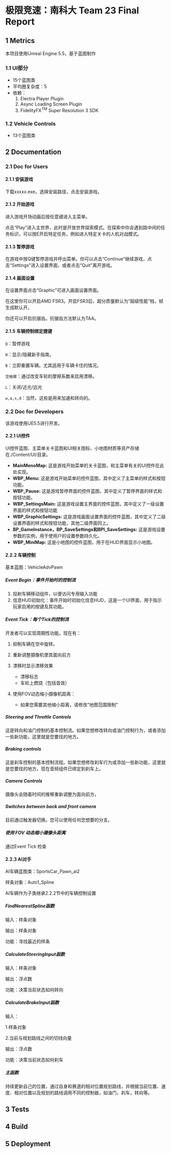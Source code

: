 # 极限竞速：南科大 Team 23 Final Report

## 1 Metrics

本项目使用Unreal Engine 5.5，基于蓝图制作

### 1.1 UI部分

- 15个蓝图类
- 平均圈复杂度：5
- 依赖：
  1. Electra Player Plugin
  2. Async Loading Screen Plugin
  3. FidelityFX$^{TM}$ Super Resolution 3 SDK

### 1.2 Vehicle Controls

- 13个蓝图类

## 2 Documentation

### 2.1 Doc for Users

#### 2.1.1 安装游戏

下载xxxxx.exe，选择安装路径，点击安装游戏。

#### 2.1.2 开始游戏

进入游戏开场动画后按任意键进入主菜单。

点击“Play”进入主世界，此时是开放世界探索模式。在探索中你会遇到路中间的任务标识，可以按E开启特定任务，例如进入特定关卡的人机对战模式。

#### 2.1.3 暂停游戏

在游戏中按Q键暂停游戏并呼出菜单。你可以点击“Continue”继续游戏，点击“Settings”进入设置界面，或者点击“Quit"离开游戏。

#### 2.1.4 画面设置

在设置界面点击“Graphic”可进入画面设置界面。

在这里你可以开启AMD FSR3。开启FSR3后，超分质量默认为“超级性能”档，帧生成默认开。

你还可以开启抗锯齿。抗锯齿方法默认为TAA。

#### 2.1.5 车辆控制绑定摁键

`Q`：暂停游戏

`H`：显示/隐藏新手指南。

`B`：立即重置车辆。尤其适用于车辆卡住的情况。

`空格键`：通过改变车轮的摩擦系数来启用漂移。

`L`：关闭/近光/远光

`w,a,s,d`：当然，这些是用来加速和转向的。

### 2.2 Doc for Developers

该游戏使用UE5.5进行开发。

#### 2.2.1 UI控件

UI控件蓝图、主菜单关卡蓝图和UI相关图标、小地图材质等资产存储在./Content/UI/目录。

- **MainMenoMap:** 这是游戏开始菜单的关卡蓝图，和主菜单有关的UI控件在此处实现。
- **WBP_Menu:** 这是游戏开始菜单的控件蓝图，其中定义了主菜单的样式和按钮功能。
- **WBP_Pause:** 这是游戏暂停界面的控件蓝图，其中定义了暂停界面的样式和按钮功能。
- **WBP_SettingsMain:** 这是游戏设置主界面的控件蓝图，其中定义了一级设置界面的样式和按钮功能
- **WBP_GraphicSettings:** 这是游戏画面设置界面的控件蓝图，其中定义了二级设置界面的样式和按钮功能，其他二级界面同上。
- **BP_GameInstance，BP_SaveSettings和BPI_SaveSettings:** 这是游戏设置参数的实例，用于使用户的设置参数持久化。
- **WBP_MiniMap:** 这是小地图的控件蓝图，用于在HUD界面显示小地图。

#### 2.2.2 车辆控制

基本蓝图：VehicleAdvPawn

##### Event Begin：事件开始时的控制流

1. 投射车辆移动组件，以便访问专用输入功能
2. 信息HUD初始化：事件开始时初始化信息HUD，这是一个UI界面，用于指示玩家启用的按键及其功能。

##### Event Tick：每个Tick的控制流

开发者可以实现周期性功能。现在有：

1. 抑制车辆在空中旋转。
2. 重新调整摄像机使其面向前方
3. 漂移时显示漂移效果

   - 漂移标志
   - 车轮上燃烧（包括音效）
4. 使用FOV动态缩小摄像机距离：

   - 如果您需要其他缩小距离，请修改“地图范围限制”

##### Steering and Throttle Controls

这是转向和油门控制的基本控制流。如果您想修改转向或油门控制行为，或者添加一些新功能，这里就是您要找的地方。

##### Braking controls

这是刹车控制的基本控制流程。如果您想修改刹车行为或添加一些新功能，这里就是您要找的地方。现在音频组件已绑定到刹车上。

##### Camera Controls

摄像头会随着时间的推移重新调整为面向前方。

##### Switches between back and front camera

目前通过触发器切换。您可以使用任何您想要的分支。

##### 使用 FOV 动态缩小摄像头距离

通过Event Tick 检查

#### 2.2.3 AI对手

AI车辆蓝图类：SportsCar_Pawn_ai2

样条对象：Auto1_Spline

AI车辆作为子类继承2.2.2节中的车辆控制设置

##### FindNearestSpline函数

输入：样条对象

输出：样条对象

功能：寻找最近的样条

##### CalculateSteeringInput函数

输入：样条对象

输出：浮点数

功能：决策当前状态如何转向

##### CalculateBrakeInput函数

输入：

1.样条对象

2.当前与规划路线之间的切线向量

输出：浮点数

功能：决策当前状态如何刹车

##### 主函数

持续更新自己的位置，通过自身和赛道的相对位置规划路线，并根据当前位置、速度、相对位置以及规划的路线调用不同的控制器，如油门，刹车，转向等。

## 3 Tests

## 4 Build

## 5 Deployment
